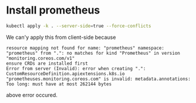 # Install prometheus

```bash
kubectl apply -k . --server-side=true --force-conflicts
```

We can'y apply this from client-side because

```text
resource mapping not found for name: "prometheus" namespace: "prometheus" from ".": no matches for kind "Prometheus" in version "monitoring.coreos.com/v1"
ensure CRDs are installed first
Error from server (Invalid): error when creating ".": CustomResourceDefinition.apiextensions.k8s.io "prometheuses.monitoring.coreos.com" is invalid: metadata.annotations: Too long: must have at most 262144 bytes
```

above error occured.